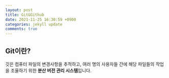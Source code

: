 ```yaml
---
layout: post
title: Git&Github
date: 2021-11-25 16:30:59 +0900
categories: jekyll update
comments: true
---
```


## Git이란?   
깃은 컴퓨터 파일의 변경사항을 추적하고, 여러 명의 사용자들 간에 해당 파일들의 작업을 조율하기 위한 **분산 버전 관리 시스템**입니다.   
